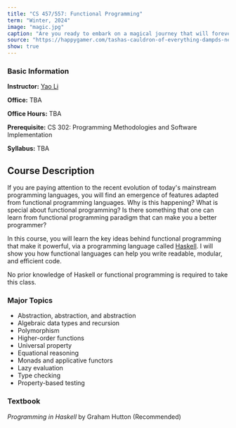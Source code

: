 ```yaml
---
title: "CS 457/557: Functional Programming"
term: "Winter, 2024"
image: "magic.jpg"
caption: "Are you ready to embark on a magical journey that will forever transform your view of programming?"
source: "https://happygamer.com/tashas-cauldron-of-everything-dampds-newest-rules-expansion-adds-a-slew-of-magic-items-pt-16-98276/"
show: true
---
```


### Basic Information

**Instructor:** [Yao Li](../index.html)

**Office:** TBA

**Office Hours:** TBA

**Prerequisite:** CS 302: Programming Methodologies and Software Implementation

**Syllabus:** TBA

## Course Description

If you are paying attention to the recent evolution of today's mainstream
programming languages, you will find an emergence of features adapted from
functional programming languages. Why is this happening? What is special about
functional programming? Is there something that one can learn from functional
programming paradigm that can make you a better programmer?

In this course, you will learn the key ideas behind functional programming that
make it powerful, via a programming language called
[Haskell](https://www.haskell.org/). I will show you how functional languages
can help you write readable, modular, and efficient code.

No prior knowledge of Haskell or functional programming is required to take this
class.

### Major Topics

- Abstraction, abstraction, and abstraction
- Algebraic data types and recursion
- Polymorphism
- Higher-order functions
- Universal property
- Equational reasoning
- Monads and applicative functors
- Lazy evaluation
- Type checking
- Property-based testing

### Textbook

_Programming in Haskell_ by Graham Hutton (Recommended)
